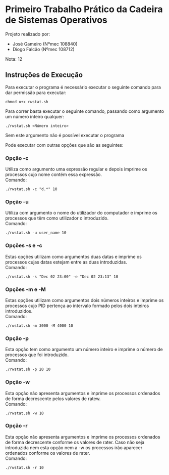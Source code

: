 # Primeiro Trabalho Prático da Cadeira de Sistemas Operativos 
Projeto realizado por:
- José Gameiro (Nºmec 108840)
- Diogo Falcão (Nºmec 108712)

Nota: 12

## Instruções de Execução
Para executar o programa é necessário executar o seguinte comando para dar permissão para executar:
```
chmod u+x rwstat.sh
```

Para correr basta executar o seguinte comando, passando como argumento um número inteiro qualquer:
```
./rwstat.sh <Número inteiro>
```
Sem este argumento não é possível executar o programa

Pode executar com outras opções que são as seguintes:

### Opção -c
Utiliza como argumento uma expressão regular e depois imprime os processos cujo nome contém essa expressão.<br />
Comando:
```
./rwstat.sh -c "d.*" 10
```

### Opção -u
Utiliza com argumento o nome do utilizador do computador e imprime os processos que têm como utilizador o introduzido.<br />
Comando:
```
./rwstat.sh -u user_name 10
```

### Opções -s e -c
Estas opções utilizam como argumentos duas datas e imprime os processos cujas datas estejam entre as duas introduzidas.<br />
Comando:
```
./rwstat.sh -s "Dec 02 23:00" -e "Dec 02 23:13" 10
```

### Opções -m e -M
Estas opções utilizam como argumentos dois números inteiros e imprime os processos cujo PID pertença ao intervalo formado pelos dois inteiros introduzidos.<br />
Comando:
```
./rwstat.sh -m 3000 -M 4000 10
```

### Opção -p
Esta opção tem como argumento um número inteiro e imprime o número de processos que foi introduzido.<br />
Comando:
```
./rwstat.sh -p 20 10
```

### Opção -w
Esta opção não apresenta argumentos e imprime os processos ordenados de forma decrescente pelos valores de ratew.<br />
Comando:
```
./rwstat.sh -w 10
```

### Opção -r
Esta opção não apresenta argumentos  e imprime os processos ordenados de forma decrescente conforme os valores de rater. Caso não seja introduzida nem esta opção nem a -w os processos irão aparecer ordenados conforme os valores de rater.<br />
Comando:
```
./rwstat.sh -r 10
```






